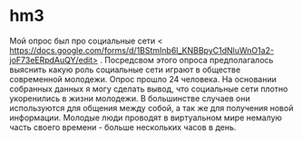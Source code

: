 # hm3
Мой опрос был про социальные сети < https://docs.google.com/forms/d/1BStmInb6l_KNBBpyC1dNluWnO1a2-joF73eERpdAuQY/edit> . Посредсвом этого опроса предполагалось выяснить какую роль социальные сети играют в обществе современной молодежи. Опрос прошло 24 человека. 
На основании собранных данных я могу сделать вывод, что социальные сети плотно укоренились в жизни молодежи. В большинстве случаев они используются для общения между собой, а так же для получения новой информации. Молодые люди проводят в виртуальном мире немалую часть своего времени - больше нескольких часов в день. 
